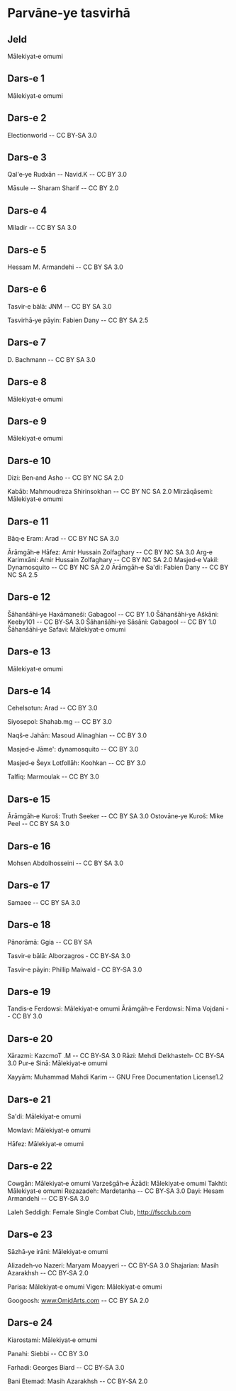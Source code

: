 Parvāne‐ye tasvirhā
===================

Jeld
----

Mālekiyat‐e omumi

Dars‐e 1
--------

Mālekiyat‐e omumi

Dars‐e 2
--------

Electionworld -- CC BY‐SA 3.0

Dars‐e 3
--------

Qal'e‐ye Rudxān -- Navid.K -- CC BY 3.0

Māsule -- Sharam Sharif -- CC BY 2.0

Dars‐e 4
--------

Miladir -- CC BY SA 3.0

Dars‐e 5
--------

Hessam M. Armandehi -- CC BY SA 3.0

Dars‐e 6
--------

Tasvir‐e bālā: JNM -- CC BY SA 3.0

Tasvirhā‐ye pāyin: Fabien Dany -- CC BY SA 2.5

Dars‐e 7
--------

D. Bachmann -- CC BY SA 3.0

Dars‐e 8
--------

Mālekiyat‐e omumi

Dars‐e 9
--------

Mālekiyat‐e omumi

Dars‐e 10
---------

Dizi: Ben‐and Asho -- CC BY NC SA 2.0

Kabāb: Mahmoudreza Shirinsokhan -- CC BY NC SA 2.0 Mirzāqāsemi:
Mālekiyat‐e omumi

Dars‐e 11
---------

Bāq‐e Eram: Arad -- CC BY NC SA 3.0

Ārāmgāh‐e Hāfez: Amir Hussain Zolfaghary -- CC BY NC SA 3.0 Arg‐e
Karimxāni: Amir Hussain Zolfaghary -- CC BY NC SA 2.0 Masjed‐e Vakil:
Dynamosquito -- CC BY NC SA 2.0 Ārāmgāh‐e Sa'di: Fabien Dany -- CC BY NC
SA 2.5

Dars‐e 12
---------

Šāhanšāhi‐ye Haxāmaneši: Gabagool -- CC BY 1.0 Šāhanšāhi‐ye Aškāni:
Keeby101 -- CC BY‐SA 3.0 Šāhanšāhi‐ye Sāsāni: Gabagool -- CC BY 1.0
Šāhanšāhi‐ye Safavi: Mālekiyat‐e omumi

Dars‐e 13
---------

Mālekiyat‐e omumi

Dars‐e 14
---------

Cehelsotun: Arad -- CC BY 3.0

Siyosepol: Shahab.mg -- CC BY 3.0

Naqš‐e Jahān: Masoud Alinaghian -- CC BY 3.0

Masjed‐e Jāme': dynamosquito -- CC BY 3.0

Masjed‐e Šeyx Lotfollāh: Koohkan -- CC BY 3.0

Talfiq: Marmoulak -- CC BY 3.0

Dars‐e 15
---------

Ārāmgāh‐e Kuroš: Truth Seeker -- CC BY SA 3.0 Ostovāne‐ye Kuroš: Mike
Peel -- CC BY SA 3.0

Dars‐e 16
---------

Mohsen Abdolhosseini -- CC BY SA 3.0

Dars‐e 17
---------

Samaee -- CC BY SA 3.0

Dars‐e 18
---------

Pānorāmā: Ggia -- CC BY SA

Tasvir‐e bālā: Alborzagros ‐ CC BY‐SA 3.0

Tasvir‐e pāyin: Phillip Maiwald ‐ CC BY‐SA 3.0

Dars‐e 19
---------

Tandis‐e Ferdowsi: Mālekiyat‐e omumi Ārāmgāh‐e Ferdowsi: Nima Vojdani --
CC BY 3.0

Dars‐e 20
---------

Xārazmi: KazcmoT .M -- CC BY‐SA 3.0 Rāzi: Mehdi Delkhasteh‐ CC BY‐SA 3.0
Pur‐e Sinā: Mālekiyat‐e omumi

Xayyām: Muhammad Mahdi Karim -- GNU Free Documentation License1.2

Dars‐e 21
---------

Sa'di: Mālekiyat‐e omumi

Mowlavi: Mālekiyat‐e omumi

Hāfez: Mālekiyat‐e omumi

Dars‐e 22
---------

Cowgān: Mālekiyat‐e omumi Varzešgāh‐e Āzādi: Mālekiyat‐e omumi Takhti:
Mālekiyat‐e omumi Rezazadeh: Mardetanha -- CC BY‐SA 3.0 Dayi: Hesam
Armandehi -- CC BY‐SA 3.0

Laleh Seddigh: Female Single Combat Club, http://fscclub.com

Dars‐e 23
---------

Sāzhā‐ye irāni: Mālekiyat‐e omumi

Alizadeh‐vo Nazeri: Maryam Moayyeri -- CC BY‐SA 3.0 Shajarian: Masih
Azarakhsh -- CC BY‐SA 2.0

Parisa: Mālekiyat‐e omumi Vigen: Mālekiyat‐e omumi

Googoosh: www.OmidArts.com -- CC BY SA 2.0

Dars‐e 24
---------

Kiarostami: Mālekiyat‐e omumi

Panahi: Siebbi -- CC BY 3.0

Farhadi: Georges Biard -- CC BY‐SA 3.0

Bani Etemad: Masih Azarakhsh -- CC BY‐SA 2.0
